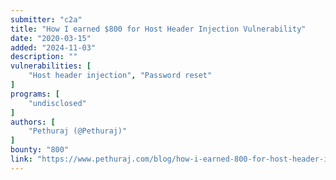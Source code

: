 ```yaml
---
submitter: "c2a"
title: "How I earned $800 for Host Header Injection Vulnerability"
date: "2020-03-15"
added: "2024-11-03"
description: ""
vulnerabilities: [
    "Host header injection", "Password reset"
]
programs: [
    "undisclosed"
]
authors: [
    "Pethuraj (@Pethuraj)"
]
bounty: "800"
link: "https://www.pethuraj.com/blog/how-i-earned-800-for-host-header-injection-vulnerability/"
---
```




